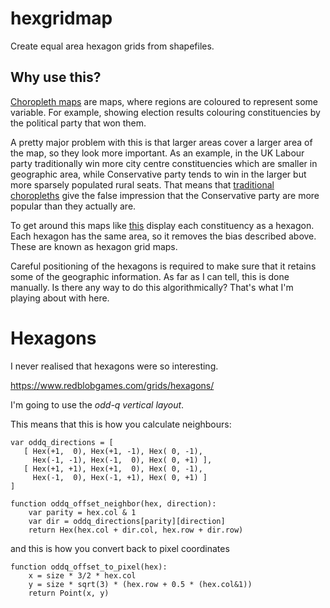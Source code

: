 # hexgridmap
Create equal area hexagon grids from shapefiles.

## Why use this?

[Choropleth maps](https://en.wikipedia.org/wiki/Choropleth_map) are maps, where regions are coloured to represent some variable. For example, showing election results colouring constituencies by the political party that won them.

A pretty major problem with this is that larger areas cover a larger area of the map, so they look more important. As an example, in the UK Labour party traditionally win more city centre constituencies which are smaller in geographic area, while Conservative party tends to win in the larger but more sparsely populated rural seats. That means that [traditional choropleths](https://bl.ocks.org/animateddata/32e61728c63448fa24965c406f8a7755) give the false impression that the Conservative party are more popular than they actually are.

To get around this maps like [this](http://www.telegraph.co.uk/news/general-election-2015/11584325/full-results-map-uk-2015.html) display each constituency as a hexagon. Each hexagon has the same area, so it removes the bias described above. These are known as hexagon grid maps.

Careful positioning of the hexagons is required to make sure that it retains some of the geographic information. As far as I can tell, this is done manually. Is there any way to do this algorithmically? That's what I'm playing about with here.


# Hexagons

I never realised that hexagons were so interesting.

https://www.redblobgames.com/grids/hexagons/

I'm going to use the _odd-q vertical layout_.

This means that this is how you calculate neighbours:

```
var oddq_directions = [
   [ Hex(+1,  0), Hex(+1, -1), Hex( 0, -1),
     Hex(-1, -1), Hex(-1,  0), Hex( 0, +1) ],
   [ Hex(+1, +1), Hex(+1,  0), Hex( 0, -1),
     Hex(-1,  0), Hex(-1, +1), Hex( 0, +1) ]
]

function oddq_offset_neighbor(hex, direction):
    var parity = hex.col & 1
    var dir = oddq_directions[parity][direction]
    return Hex(hex.col + dir.col, hex.row + dir.row)
```

and this is how you convert back to pixel coordinates

```
function oddq_offset_to_pixel(hex):
    x = size * 3/2 * hex.col
    y = size * sqrt(3) * (hex.row + 0.5 * (hex.col&1))
    return Point(x, y)
```
